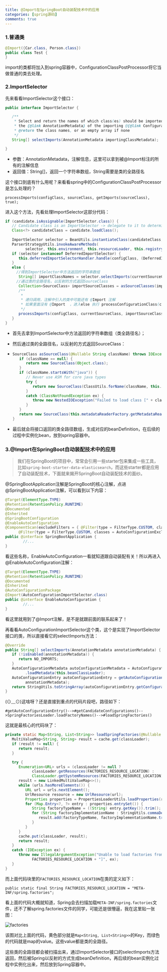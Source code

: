 ```yaml
---
title: @Import在SpringBoot自动装配技术中的应用
categories: [spring源码]
comments: true
---
```


### 1.普通类

```java
@Import({Car.class, Person.class})
public class Test {
}
```

import的类都将加入到spring容器中，ConfigurationClassPostProcessor将它当做普通的类去处理。

### 2.ImportSelector

先来看看ImportSelector这个接口：

```java
public interface ImportSelector {

   /**
    * Select and return the names of which class(es) should be imported based on
    * the {@link AnnotationMetadata} of the importing @{@link Configuration} class.
    * @return the class names, or an empty array if none
    */
   String[] selectImports(AnnotationMetadata importingClassMetadata);

}
```

- 参数：AnnotationMetadata，注解信息，这里可以拿到被@Import标注的所有的注解信息
- 返回值：String[]，返回一个字符串数组，String需要是类的全路径名

这个接口到底有什么用呢？来看看spring中的ConfigurationClassPostProcessor是怎么处理的？

`processImports(configClass, sourceClass, getImports(sourceClass), true);`

进入这个方法，先看处理ImportSelector这部分代码：

```java
if (candidate.isAssignable(ImportSelector.class)) {
   // Candidate class is an ImportSelector -> delegate to it to determine imports
   Class<?> candidateClass = candidate.loadClass();
   
   ImportSelector selector = BeanUtils.instantiateClass(candidateClass, ImportSelector.class);
   ParserStrategyUtils.invokeAwareMethods(
         selector, this.environment, this.resourceLoader, this.registry);
   if (selector instanceof DeferredImportSelector) {
      this.deferredImportSelectorHandler.handle(configClass, (DeferredImportSelector) selector);
   }
   else {
     //得到ImportSelector中方法返回的字符串数组
      String[] importClassNames = selector.selectImports(currentSourceClass.getMetadata());
     //通过类的全路径名，以反射的方式返回SourceClass
      Collection<SourceClass> importSourceClasses = asSourceClasses(importClassNames);
      /**
       * 
       * 递归调用，注解中引入的类中可能还有 @Import 注解
       * 如果里面没有 @Import  ，进入else 执行 processConfigurationClass(candidate.asConfigClass(configClass));
       */
      processImports(configClass, currentSourceClass, importSourceClasses, false);
   }
}
```

- 首先去拿到ImportSelector中方法返回的字符串数组（类全路径名）；

- 然后通过类的全路径名，以反射的方式返回SourceClass：

- ```java
  SourceClass asSourceClass(@Nullable String className) throws IOException {
     if (className == null) {
        return new SourceClass(Object.class);
     }
     if (className.startsWith("java")) {
        // Never use ASM for core java types
        try {
           return new SourceClass(ClassUtils.forName(className, this.resourceLoader.getClassLoader()));
        }
        catch (ClassNotFoundException ex) {
           throw new NestedIOException("Failed to load class [" + className + "]", ex);
        }
     }
     return new SourceClass(this.metadataReaderFactory.getMetadataReader(className));
  }
  ```

- 最后就会将接口返回的类全路径数组，生成对应的beanDefinition，在后续的过程中实例化bean，放到spring容器中。

### 3.@Import在SpringBoot自动装配技术中的应用

> 我们在SpringBoot的项目中，常常会引用一些starter包来集成一些工具，比如`spring-boot-starter-data-elasticsearch`，而这些starter都是应用了自动装配技术，下面就来揭开SpringBoot自动装配技术的面纱。

@SpringBootApplication注解是SpringBoot的核心注解，点进@SpringBootApplication注解，可以看到以下内容：

```java
@Target(ElementType.TYPE)
@Retention(RetentionPolicy.RUNTIME)
@Documented
@Inherited
@SpringBootConfiguration
@EnableAutoConfiguration
@ComponentScan(excludeFilters = { @Filter(type = FilterType.CUSTOM, classes = TypeExcludeFilter.class),
      @Filter(type = FilterType.CUSTOM, classes = AutoConfigurationExcludeFilter.class) })
public @interface SpringBootApplication {
		//...
}
```

看这些名称，EnableAutoConfiguration一看就知道跟自动装配有关！所以再进入@EnableAutoConfiguration注解：

```java
@Target(ElementType.TYPE)
@Retention(RetentionPolicy.RUNTIME)
@Documented
@Inherited
@AutoConfigurationPackage
@Import(AutoConfigurationImportSelector.class)
public @interface EnableAutoConfiguration {
		//...
}
```

看这里就用到了@Import注解，是不是就跟前面的联系起来了！

再看看AutoConfigurationImportSelector这个类，这个是实现了ImportSelector接口的类，所以直接看它的selectImports方法：

```java
@Override
public String[] selectImports(AnnotationMetadata annotationMetadata) {
   if (!isEnabled(annotationMetadata)) {
      return NO_IMPORTS;
   }
   AutoConfigurationMetadata autoConfigurationMetadata = AutoConfigurationMetadataLoader
         .loadMetadata(this.beanClassLoader);
   AutoConfigurationEntry autoConfigurationEntry = getAutoConfigurationEntry(autoConfigurationMetadata,
         annotationMetadata);
   return StringUtils.toStringArray(autoConfigurationEntry.getConfigurations());
}
```

(⊙﹏⊙)这啥呀？还是直接到重点的代码片段吧，路径如下：

`#getAutoConfigurationEntry()-->#getCandidateConfigurations()-->SpringFactoriesLoader.loadFactoryNames()-->#loadSpringFactories()`

这就是最核心的代码块了：

```java
private static Map<String, List<String>> loadSpringFactories(@Nullable ClassLoader classLoader) {
   MultiValueMap<String, String> result = cache.get(classLoader);
   if (result != null) {
      return result;
   }

   try {
      Enumeration<URL> urls = (classLoader != null ?
            classLoader.getResources(FACTORIES_RESOURCE_LOCATION) :
            ClassLoader.getSystemResources(FACTORIES_RESOURCE_LOCATION));
      result = new LinkedMultiValueMap<>();
      while (urls.hasMoreElements()) {
         URL url = urls.nextElement();
         UrlResource resource = new UrlResource(url);
         Properties properties = PropertiesLoaderUtils.loadProperties(resource);
         for (Map.Entry<?, ?> entry : properties.entrySet()) {
            String factoryTypeName = ((String) entry.getKey()).trim();
            for (String factoryImplementationName : StringUtils.commaDelimitedListToStringArray((String) entry.getValue())) {
               result.add(factoryTypeName, factoryImplementationName.trim());
            }
         }
      }
      cache.put(classLoader, result);
      return result;
   }
   catch (IOException ex) {
      throw new IllegalArgumentException("Unable to load factories from location [" +
            FACTORIES_RESOURCE_LOCATION + "]", ex);
   }
}
```

而上面代码块里的`FACTORIES_RESOURCE_LOCATION`在类的定义如下：

`public static final String FACTORIES_RESOURCE_LOCATION = "META-INF/spring.factories";`

看上面的代码大概就知道，Spring会去扫描加载`META-INF/spring.factories`文件，还不了解spring.factories文件的同学，可能还是很懵逼，我在这里贴一张图：

![factories](https://aries-cy.github.io/assets/note_img/spring_factories.jpg)

该图对比上面的代码，黄色部分就是`Map<String, List<String>>`的Key，而绿色的代码就是map的value。这些value都是类的全路径。

这些类的全路径都会被扫描出来，通过ImportSelector接口的selectImports方法返回，然后被Spring以反射的方式生成beanDefinition，再后续的bean实例化过程中实例化出来，然后放到Spring容器中。
